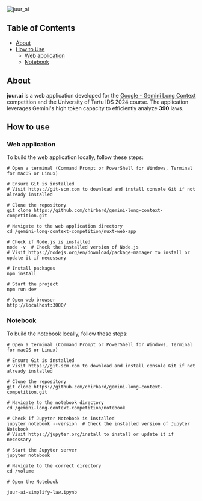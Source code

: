 ![juur_ai](https://github.com/user-attachments/assets/683704f2-eda2-4a62-9194-2074c5f85fca)

## Table of Contents
- [About](#-about)
- [How to Use](#-how-to-use)
  - [Web application](#-web-application)
  - [Notebook](#-notebook)  

## About

**juur.ai** is a web application developed for the [Google - Gemini Long Context](https://www.kaggle.com/competitions/gemini-long-context) competition and the University of Tartu IDS 2024 course. The application leverages Gemini's high token capacity to efficiently analyze **390** laws.

## How to use

### Web application

To build the web application locally, follow these steps:

```shell
# Open a terminal (Command Prompt or PowerShell for Windows, Terminal for macOS or Linux)

# Ensure Git is installed
# Visit https://git-scm.com to download and install console Git if not already installed

# Clone the repository
git clone https://github.com/chirbard/gemini-long-context-competition.git

# Navigate to the web application directory
cd /gemini-long-context-competition/nuxt-web-app

# Check if Node.js is installed
node -v  # Check the installed version of Node.js
# Visit https://nodejs.org/en/download/package-manager to install or update it if necessary

# Install packages
npm install

# Start the project
npm run dev

# Open web browser
http://localhost:3000/

```

### Notebook

To build the notebook locally, follow these steps:

```shell
# Open a terminal (Command Prompt or PowerShell for Windows, Terminal for macOS or Linux)

# Ensure Git is installed
# Visit https://git-scm.com to download and install console Git if not already installed

# Clone the repository
git clone https://github.com/chirbard/gemini-long-context-competition.git

# Navigate to the notebook directory
cd /gemini-long-context-competition/notebook

# Check if Jupyter Notebook is installed
jupyter notebook --version  # Check the installed version of Jupyter Notebook
# Visit https://jupyter.org/install to install or update it if necessary

# Start the Jupyter server
jupyter notebook

# Navigate to the correct directory
cd /volume

# Open the Notebook

juur-ai-simplify-law.ipynb

```
